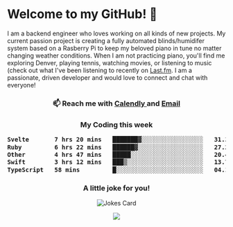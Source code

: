 <h1> Welcome to my GitHub! 👋 </h1>


  I am a backend engineer who loves working on all kinds of new projects. My current passion project is creating a fully automated blinds/humidifer system based on a Rasberry Pi to keep my beloved piano in tune no matter changing weather conditions. When I am not practicing piano, you'll find me exploring Denver, playing tennis, watching movies, or listening to music (check out what I've been listening to recently on [Last.fm](https://www.last.fm/user/mballa000). I am a passionate, driven developer and would love to connect and chat with everyone!

<h3 align = "center"> 📫 Reach me with <a href = "https://calendly.com/msbrandt00/30min"> Calendly </a> and <a href="mailto:msbrandt00@gmail.com">Email</a> 
 </h3>


 
<div align = "center"
[![Anurag's GitHub stats](https://github-readme-stats.vercel.app/api?username=mbrandt00)](https://github.com/anuraghazra/github-readme-stats)
          </div>
<h3 align="center">
  My Coding this week
<!--START_SECTION:waka-->

```txt
Svelte       7 hrs 20 mins   ███████▓░░░░░░░░░░░░░░░░░   31.30 %
Ruby         6 hrs 22 mins   ██████▓░░░░░░░░░░░░░░░░░░   27.20 %
Other        4 hrs 47 mins   █████░░░░░░░░░░░░░░░░░░░░   20.45 %
Swift        3 hrs 12 mins   ███▒░░░░░░░░░░░░░░░░░░░░░   13.70 %
TypeScript   58 mins         █░░░░░░░░░░░░░░░░░░░░░░░░   04.15 %
```

<!--END_SECTION:waka-->

### A little joke for you!

![Jokes Card](https://readme-jokes.vercel.app/api?hideBorder)

<a href="https://www.linkedin.com/in/mbrandt00/"><img src="https://img.shields.io/badge/linkedin-%230077B5.svg?&style=for-the-badge&logo=linkedin&logoColor=white" /></a>
